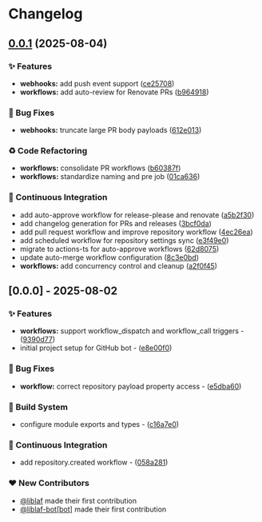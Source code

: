 # Changelog

## [0.0.1](https://github.com/liblaf/github-bot/compare/v0.0.0...v0.0.1) (2025-08-04)


### ✨ Features

* **webhooks:** add push event support ([ce25708](https://github.com/liblaf/github-bot/commit/ce25708a620c9caba7b3cb4c0fde470dfe8e9880))
* **workflows:** add auto-review for Renovate PRs ([b964918](https://github.com/liblaf/github-bot/commit/b96491854f31b7e769dafe2177381a99715dabe3))


### 🐛 Bug Fixes

* **webhooks:** truncate large PR body payloads ([612e013](https://github.com/liblaf/github-bot/commit/612e0134fd2282d2323a3d7256934b650d0c8a6b))


### ♻ Code Refactoring

* **workflows:** consolidate PR workflows ([b60387f](https://github.com/liblaf/github-bot/commit/b60387f3ea65949994af5da17a1d252cf9fd6f76))
* **workflows:** standardize naming and pre job ([01ca636](https://github.com/liblaf/github-bot/commit/01ca63642f9f9285f84bc153e75ccbaf63a626af))


### 🔧 Continuous Integration

* add auto-approve workflow for release-please and renovate ([a5b2f30](https://github.com/liblaf/github-bot/commit/a5b2f3039d02290beda5c6f6c34b64a67ec1ac31))
* add changelog generation for PRs and releases ([3bcf0da](https://github.com/liblaf/github-bot/commit/3bcf0da9fedea794017b66bea6aef53c579fa747))
* add pull request workflow and improve repository workflow ([4ec26ea](https://github.com/liblaf/github-bot/commit/4ec26ea811682817ec0652828771e6ef9663d770))
* add scheduled workflow for repository settings sync ([e3f49e0](https://github.com/liblaf/github-bot/commit/e3f49e0319ef3405933829a288e7cdd56ff52eac))
* migrate to actions-ts for auto-approve workflows ([62d8075](https://github.com/liblaf/github-bot/commit/62d80757960d9bfb68f6551600eea3486a97e2a5))
* update auto-merge workflow configuration ([8c3e0bd](https://github.com/liblaf/github-bot/commit/8c3e0bdaa8e9a36ad4852d7af17738799808650e))
* **workflows:** add concurrency control and cleanup ([a2f0f45](https://github.com/liblaf/github-bot/commit/a2f0f4511f32810d6f49dc3f1f7921133e21b904))

## [0.0.0] - 2025-08-02

### ✨ Features

- **workflows:** support workflow_dispatch and workflow_call triggers - ([9390d77](https://github.com/liblaf/github-bot/commit/9390d777824baf6e9f246b42dc4fcabd8ce493f0))
- initial project setup for GitHub bot - ([e8e00f0](https://github.com/liblaf/github-bot/commit/e8e00f0091ed1352db69d646137b47a8698fe378))

### 🐛 Bug Fixes

- **workflow:** correct repository payload property access - ([e5dba60](https://github.com/liblaf/github-bot/commit/e5dba60d3faa8f54bc8bd408b59481d7aafe5b5a))

### 👷 Build System

- configure module exports and types - ([c16a7e0](https://github.com/liblaf/github-bot/commit/c16a7e00d84ddbaf5a743f899a84219937f20092))

### 🔧 Continuous Integration

- add repository.created workflow - ([058a281](https://github.com/liblaf/github-bot/commit/058a281fbcc15d6786de155e4570623d9ef648fe))

### ❤️ New Contributors

- [@liblaf](https://github.com/liblaf) made their first contribution
- [@liblaf-bot[bot]](https://github.com/apps/liblaf-bot) made their first contribution
